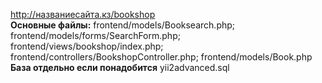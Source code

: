 http://названиесайта.кз/bookshop<br>
<b>Основные файлы:</b>
frontend/models/Booksearch.php; frontend/models/forms/SearchForm.php; frontend/views/bookshop/index.php; frontend/controllers/BookshopController.php; frontend/models/Book.php<br>
<b>База отдельно если понадобится</b> yii2advanced.sql
